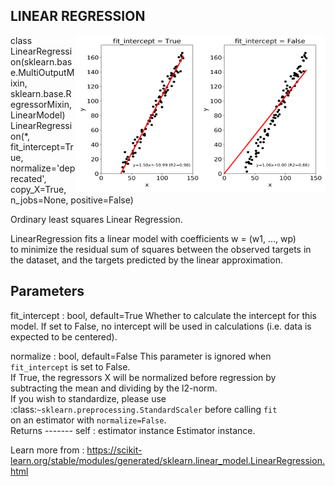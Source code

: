 <h2>LINEAR REGRESSION</h2>

<img align="right" height="250px" width="400px" src="regInterceptTrueFalse.png">
class LinearRegression(sklearn.base.MultiOutputMixin, sklearn.base.RegressorMixin, LinearModel)<br>
   LinearRegression(*, fit_intercept=True, normalize='deprecated', copy_X=True, n_jobs=None, positive=False)<br>
   
   Ordinary least squares Linear Regression.<br>
   
   LinearRegression fits a linear model with coefficients w = (w1, ..., wp)<br>
   to minimize the residual sum of squares between the observed targets in<br>
   the dataset, and the targets predicted by the linear approximation.<br>
 
   Parameters
   ----------
   fit_intercept : bool, default=True
       Whether to calculate the intercept for this model. If set
       to False, no intercept will be used in calculations
       (i.e. data is expected to be centered).
   
   normalize : bool, default=False
       This parameter is ignored when ``fit_intercept`` is set to False. <br>
       If True, the regressors X will be normalized before regression by<br>
       subtracting the mean and dividing by the l2-norm.<br>
       If you wish to standardize, please use<br>
       :class:`~sklearn.preprocessing.StandardScaler` before calling ``fit``<br>
       on an estimator with ``normalize=False``.<br>
       Returns
        -------
       self : estimator instance
           Estimator instance.
 
 
 Learn more from : https://scikit-learn.org/stable/modules/generated/sklearn.linear_model.LinearRegression.html
